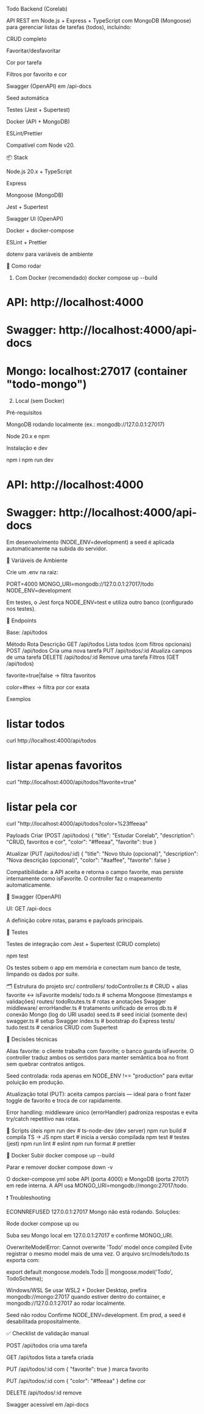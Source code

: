 Todo Backend (Corelab)

API REST em Node.js + Express + TypeScript com MongoDB (Mongoose) para gerenciar listas de tarefas (todos), incluindo:

CRUD completo

Favoritar/desfavoritar

Cor por tarefa

Filtros por favorito e cor

Swagger (OpenAPI) em /api-docs

Seed automática

Testes (Jest + Supertest)

Docker (API + MongoDB)

ESLint/Prettier

Compatível com Node v20.

📦 Stack

Node.js 20.x + TypeScript

Express

Mongoose (MongoDB)

Jest + Supertest

Swagger UI (OpenAPI)

Docker + docker-compose

ESLint + Prettier

dotenv para variáveis de ambiente

🚀 Como rodar
1) Com Docker (recomendado)
docker compose up --build
# API: http://localhost:4000
# Swagger: http://localhost:4000/api-docs
# Mongo: localhost:27017 (container "todo-mongo")

2) Local (sem Docker)

Pré-requisitos

MongoDB rodando localmente (ex.: mongodb://127.0.0.1:27017)

Node 20.x e npm

Instalação e dev

npm i
npm run dev
# API: http://localhost:4000
# Swagger: http://localhost:4000/api-docs


Em desenvolvimento (NODE_ENV=development) a seed é aplicada automaticamente na subida do servidor.

🔧 Variáveis de Ambiente

Crie um .env na raiz:

PORT=4000
MONGO_URI=mongodb://127.0.0.1:27017/todo
NODE_ENV=development


Em testes, o Jest força NODE_ENV=test e utiliza outro banco (configurado nos testes).

🧭 Endpoints

Base: /api/todos

Método	Rota	Descrição
GET	/api/todos	Lista todos (com filtros opcionais)
POST	/api/todos	Cria uma nova tarefa
PUT	/api/todos/:id	Atualiza campos de uma tarefa
DELETE	/api/todos/:id	Remove uma tarefa
Filtros (GET /api/todos)

favorite=true|false → filtra favoritos

color=#hex → filtra por cor exata

Exemplos

# listar todos
curl http://localhost:4000/api/todos

# listar apenas favoritos
curl "http://localhost:4000/api/todos?favorite=true"

# listar pela cor
curl "http://localhost:4000/api/todos?color=%23ffeeaa"

Payloads
Criar (POST /api/todos)
{
  "title": "Estudar Corelab",
  "description": "CRUD, favoritos e cor",
  "color": "#ffeeaa",
  "favorite": true
}

Atualizar (PUT /api/todos/:id)
{
  "title": "Novo título (opcional)",
  "description": "Nova descrição (opcional)",
  "color": "#aaffee",
  "favorite": false
}


Compatibilidade: a API aceita e retorna o campo favorite, mas persiste internamente como isFavorite. O controller faz o mapeamento automaticamente.

📑 Swagger (OpenAPI)

UI: GET /api-docs

A definição cobre rotas, params e payloads principais.

🧪 Testes

Testes de integração com Jest + Supertest (CRUD completo)

npm test


Os testes sobem o app em memória e conectam num banco de teste, limpando os dados por suíte.

🗂️ Estrutura do projeto
src/
  controllers/
    todoController.ts     # CRUD + alias favorite ↔ isFavorite
  models/
    todo.ts               # schema Mongoose (timestamps e validações)
  routes/
    todoRoutes.ts         # rotas e anotações Swagger
  middleware/
    errorHandler.ts       # tratamento unificado de erros
  db.ts                   # conexão Mongo (log do URI usado)
  seed.ts                 # seed inicial (somente dev)
  swagger.ts              # setup Swagger
  index.ts                # bootstrap do Express
tests/
  tudo.test.ts            # cenários CRUD com Supertest

🧠 Decisões técnicas

Alias favorite: o cliente trabalha com favorite; o banco guarda isFavorite. O controller traduz ambos os sentidos para manter semântica boa no front sem quebrar contratos antigos.

Seed controlada: roda apenas em NODE_ENV !== "production" para evitar poluição em produção.

Atualização total (PUT): aceita campos parciais — ideal para o front fazer toggle de favorito e troca de cor rapidamente.

Error handling: middleware único (errorHandler) padroniza respostas e evita try/catch repetitivo nas rotas.

🧰 Scripts úteis
npm run dev      # ts-node-dev (dev server)
npm run build    # compila TS -> JS
npm start        # inicia a versão compilada
npm test         # testes (jest)
npm run lint     # eslint
npm run format   # prettier

🐳 Docker
Subir
docker compose up --build

Parar e remover
docker compose down -v


O docker-compose.yml sobe API (porta 4000) e MongoDB (porta 27017) em rede interna. A API usa MONGO_URI=mongodb://mongo:27017/todo.

❗ Troubleshooting

ECONNREFUSED 127.0.0.1:27017
Mongo não está rodando. Soluções:

Rode docker compose up ou

Suba seu Mongo local em 127.0.0.1:27017 e confirme MONGO_URI.

OverwriteModelError: Cannot overwrite 'Todo' model once compiled
Evite registrar o mesmo model mais de uma vez. O arquivo src/models/todo.ts exporta com:

export default mongoose.models.Todo || mongoose.model('Todo', TodoSchema);


Windows/WSL
Se usar WSL2 + Docker Desktop, prefira mongodb://mongo:27017 quando estiver dentro do container, e mongodb://127.0.0.1:27017 ao rodar localmente.

Seed não rodou
Confirme NODE_ENV=development. Em prod, a seed é desabilitada propositalmente.

✅ Checklist de validação manual

POST /api/todos cria uma tarefa

GET /api/todos lista a tarefa criada

PUT /api/todos/:id com { "favorite": true } marca favorito

PUT /api/todos/:id com { "color": "#ffeeaa" } define cor

DELETE /api/todos/:id remove

Swagger acessível em /api-docs